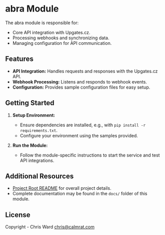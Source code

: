 # abra Module

The abra module is responsible for:
- Core API integration with Upgates.cz.
- Processing webhooks and synchronizing data.
- Managing configuration for API communication.

## Features

- **API Integration:** Handles requests and responses with the Upgates.cz API.
- **Webhook Processing:** Listens and responds to webhook events.
- **Configuration:** Provides sample configuration files for easy setup.

## Getting Started

1. **Setup Environment:**
   - Ensure dependencies are installed, e.g., with `pip install -r requirements.txt`.
   - Configure your environment using the samples provided.

2. **Run the Module:**
   - Follow the module-specific instructions to start the service and test API integrations.

## Additional Resources

- [Project Root README](../../README.md) for overall project details.
- Complete documentation may be found in the `docs/` folder of this module.

## License

Copyright - Chris Ward <chris@calmrat.com>
